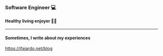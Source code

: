 ### Software Engineer 💻

#### Healthy living enjoyer 💪🏻
***
#### Sometimes, I write about my experiences
<a href="https://jfajardo.net" target="_blank">https://jfajardo.net/blog</a>
